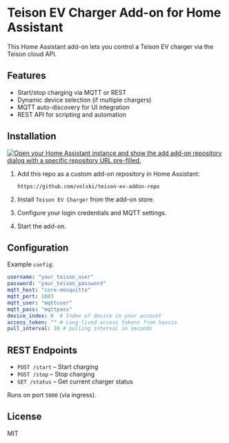 # Teison EV Charger Add-on for Home Assistant

This Home Assistant add-on lets you control a Teison EV charger via the Teison cloud API.

## Features

- Start/stop charging via MQTT or REST
- Dynamic device selection (if multiple chargers)
- MQTT auto-discovery for UI integration
- REST API for scripting and automation

## Installation

[![Open your Home Assistant instance and show the add add-on repository dialog with a specific repository URL pre-filled.](https://my.home-assistant.io/badges/supervisor_add_addon_repository.svg)](https://my.home-assistant.io/redirect/supervisor_add_addon_repository/?repository_url=https://github.com/volski/teison-ev-addon-repo)

1. Add this repo as a custom add-on repository in Home Assistant:
   ```
   https://github.com/volski/teison-ev-addon-repo
   ```

2. Install `Teison EV Charger` from the add-on store.
3. Configure your login credentials and MQTT settings.
4. Start the add-on.

## Configuration

Example `config`:

```yaml
username: "your_teison_user"
password: "your_teison_password"
mqtt_host: "core-mosquitto"
mqtt_port: 1883
mqtt_user: "mqttuser"
mqtt_pass: "mqttpass"
device_index: 0  # Index of device in your account
access_token: "" # Long-lived access tokens from hassio
pull_interval: 10 # pulling interval in seconds
```

## REST Endpoints

- `POST /start` – Start charging
- `POST /stop` – Stop charging
- `GET /status` – Get current charger status

Runs on port `5000` (via ingress).

## License

MIT
